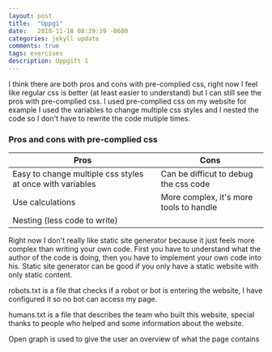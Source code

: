 ```yaml
---
layout: post
title:  "Uppg1"
date:   2018-11-18 08:39:39 -0600
categories: jekyll update
comments: true
tags: exercises
description: Uppgift 1
---
```


I think there are both pros and cons with pre-complied css, right now I feel like regular css is better (at least easier to understand) but I can still see the pros with pre-complied css. I used pre-complied css on my website for example I used the variables to change multiple css styles and I nested the code so I don't have to rewrite the code mutiple times.

### Pros and cons with pre-complied css

| Pros                                                      | Cons                                    |
| --------------------------------------------------------- | --------------------------------------- |
| Easy to change multiple css styles at once with variables | Can be difficut to debug the css code   |
| Use calculations                                          | More complex, it's more tools to handle |
| Nesting (less code to write)                              |                                         |


Right now I don't really like static site generator because it just feels more complex than writing your own code. First you have to understand what the author of the code is doing, then you have to implement your own code into his. Static site generator can be good if you only have a static website with only static content.

robots.txt is a file that checks if a robot or bot is entering the website, I have configured it so no bot can access my page.

humans.txt is a file that describes the team who built this website, special thanks to people who helped and some information about the website.

Open graph is used to give the user an overview of what the page contains
